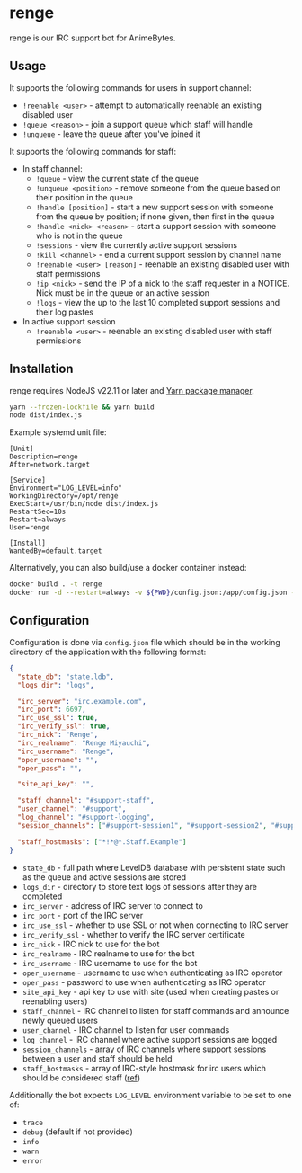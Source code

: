 # renge

renge is our IRC support bot for AnimeBytes.

## Usage

It supports the following commands for users in support channel:

- `!reenable <user>` - attempt to automatically reenable an existing disabled user
- `!queue <reason>` - join a support queue which staff will handle
- `!unqueue` - leave the queue after you've joined it

It supports the following commands for staff:

- In staff channel:
  - `!queue` - view the current state of the queue
  - `!unqueue <position>` - remove someone from the queue based on their position in the queue
  - `!handle [position]` - start a new support session with someone from the queue by position;
    if none given, then first in the queue
  - `!handle <nick> <reason>` - start a support session with someone who is not in the queue
  - `!sessions` - view the currently active support sessions
  - `!kill <channel>` - end a current support session by channel name
  - `!reenable <user> [reason]` - reenable an existing disabled user with staff permissions
  - `!ip <nick>` - send the IP of a nick to the staff requester in a NOTICE. Nick must be in the queue or an active session
  - `!logs` - view the up to the last 10 completed support sessions and their log pastes
- In active support session
  - `!reenable <user>` - reenable an existing disabled user with staff permissions

## Installation

renge requires NodeJS v22.11 or later and [Yarn package manager](https://classic.yarnpkg.com/).

```sh
yarn --frozen-lockfile && yarn build
node dist/index.js
```

Example systemd unit file:

```systemd
[Unit]
Description=renge
After=network.target

[Service]
Environment="LOG_LEVEL=info"
WorkingDirectory=/opt/renge
ExecStart=/usr/bin/node dist/index.js
RestartSec=10s
Restart=always
User=renge

[Install]
WantedBy=default.target
```

Alternatively, you can also build/use a docker container instead:

```sh
docker build . -t renge
docker run -d --restart=always -v ${PWD}/config.json:/app/config.json -v ${PWD}/logs:/app/logs -v ${PWD}/state.ldb:/app/state.ldb renge
```

## Configuration

Configuration is done via `config.json` file which should be in the working directory of the application with the following format:

```json
{
  "state_db": "state.ldb",
  "logs_dir": "logs",

  "irc_server": "irc.example.com",
  "irc_port": 6697,
  "irc_use_ssl": true,
  "irc_verify_ssl": true,
  "irc_nick": "Renge",
  "irc_realname": "Renge Miyauchi",
  "irc_username": "Renge",
  "oper_username": "",
  "oper_pass": "",

  "site_api_key": "",

  "staff_channel": "#support-staff",
  "user_channel": "#support",
  "log_channel": "#support-logging",
  "session_channels": ["#support-session1", "#support-session2", "#support-session3"],

  "staff_hostmasks": ["*!*@*.Staff.Example"]
}
```

- `state_db` - full path where LevelDB database with persistent state such as the queue and active sessions are stored
- `logs_dir` - directory to store text logs of sessions after they are completed
- `irc_server` - address of IRC server to connect to
- `irc_port` - port of the IRC server
- `irc_use_ssl` - whether to use SSL or not when connecting to IRC server
- `irc_verify_ssl` - whether to verify the IRC server certificate
- `irc_nick` - IRC nick to use for the bot
- `irc_realname` - IRC realname to use for the bot
- `irc_username` - IRC username to use for the bot
- `oper_username` - username to use when authenticating as IRC operator
- `oper_pass` - password to use when authenticating as IRC operator
- `site_api_key` - api key to use with site (used when creating pastes or reenabling users)
- `staff_channel` - IRC channel to listen for staff commands and announce newly queued users
- `user_channel` - IRC channel to listen for user commands
- `log_channel` - IRC channel where active support sessions are logged
- `session_channels` - array of IRC channels where support sessions between a user and staff should be held
- `staff_hostmasks` - array of IRC-style hostmask for irc users which should be considered staff 
  ([ref](https://www.afternet.org/help/irc/hostmasks))

Additionally the bot expects `LOG_LEVEL` environment variable to be set to one of:

- `trace`
- `debug` (default if not provided)
- `info`
- `warn`
- `error`
